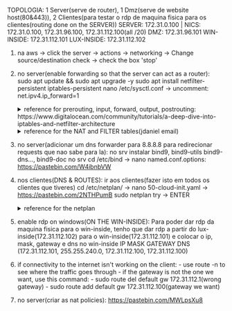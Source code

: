 TOPOLOGIA: 1 Server(serve de router), 1 Dmz(serve de website host(80&443)), 2 Clientes(para testar o rdp de maquina fisica para os clientes(routing done on the SERVER))
SERVER: 172.31.0.100 | NICS: 172.31.0.100, 172.31.96.100, 172.31.112.100(all /20)
DMZ: 172.31.96.101
WIN-INSIDE: 172.31.112.101
LUX-INSIDE: 172.31.112.102

1) na aws -> click the server -> actions -> networking -> Change source/destination check -> check the box 'stop'

2) no server(enable forwarding so that the server can act as a router):
    sudo apt update && sudo apt upgrade -y
    sudo apt install netfilter-persistent iptables-persistent
    nano /etc/sysctl.conf -> uncomment: net.ipv4.ip_forward=1

    <details>
      <summary>reference for prerouting, input, forward, output, postrouting: https://www.digitalocean.com/community/tutorials/a-deep-dive-into-iptables-and-netfilter-architecture</summary>
        https://pastebin.com/SxhJmhrm
    </details>


    <details>
      <summary>reference for the NAT and FILTER tables(jdaniel email)</summary>
      practical examples(substituir os tracos('-'), esses nao funcionam):
        https://pastebin.com/7D90FwF5

      specific examples(substituir os tracos('-'), esses nao funcionam):
         https://pastebin.com/dLYVkAaS

      
      #Criar Falso Servidor de Echo - TCP
      socat -v tcp-l:1234,fork exec:'/bin/cat' &
      #Criar Falso Servidor de Echo - TCP
      socat -v udp-l:1234,fork exec:'/bin/cat' &

      #Testar Portas de Servidor - TCP
      netcat -u host port
      #Testar Portas de Servidor - UDP
      netcat -u host port

      cd /proc
      find . | grep vlan
      ipv4.conf.ens33.proxy_arp_pvlan=1
      </details>

3) no server(adicionar um dns forwarder para 8.8.8.8 para redirecionar requests que nao sabe para la):
    no srv instalar bind9, bind9-utils bind9-dns..., bind9-doc
    no srv cd /etc/bind -> nano named.conf.options: https://pastebin.com/W4ibnbVW
    

4) nos clientes(DNS & ROUTES):
    ir aos clientes(fazer isto em todos os clientes que tiveres) cd /etc/netplan/ -> nano 50-cloud-init.yaml -> https://pastebin.com/2NTHPumB
    sudo netplan try -> ENTER

    <details>
      <summary>reference for the netplan</summary>
      https://pastebin.com/uxBEM3mg
    </details>

5) enable rdp on windows(ON THE WIN-INSIDE):
    Para poder dar rdp da maquina fisica para o win-inside, tenho que dar rdp a partir do lux-inside(172.31.112.102) para o win-inside(172.31.112.101) e colocar o ip, mask, gateway e dns no win-inside
          IP              MASK          GATEWAY          DNS
    (172.31.112.101, 255.255.240.0, 172.31.112.100, 172.31.112.100)



6) if connectivity to the internet isn't working on the client:
       - use route -n to see where the traffic goes through
       - if the gateway is not the one we want, use this command:
            - sudo route del default gw 172.31.112.1(wrong gateway)
            - sudo route add default gw 172.31.112.100(gateway we want)

8) no server(criar as nat policies): https://pastebin.com/MWLpsXu8

